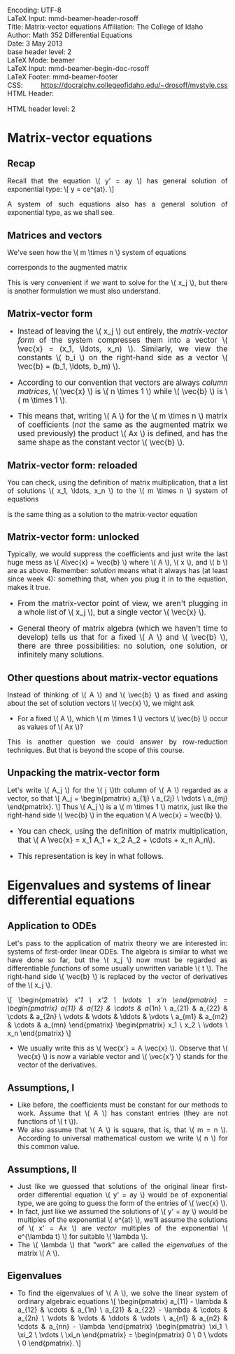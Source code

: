Encoding:           UTF-8  
LaTeX Input:        mmd-beamer-header-rosoff  
Title:              Matrix-vector equations
Affiliation:        The College of Idaho  
Author:             Math 352 Differential Equations  
Date:               3 May 2013  
base header level:  2  
LaTeX Mode:         beamer  
LaTeX Input:        mmd-beamer-begin-doc-rosoff  
LaTeX Footer:       mmd-beamer-footer  
CSS:                https://docralphv.collegeofidaho.edu/~drosoff/mystyle.css
HTML Header:        <script type="text/javascript" src="https://docralphv.collegeofidaho.edu/mathjax/MathJax.js?config=TeX-AMS-MML_HTMLorMML"></script>
<style>p {text-align:justify;font-size:110%;}
li {text-align:justify;font-size:110%;}
</style>
HTML header level:  2  

<!-- \renewcommand{\vec}[1]{\mathbf{#1}} -->
# Matrix-vector equations

## Recap

Recall that the equation \\( y' = ay \\) has general solution of exponential type:
\\[
    y = ce^{at}.
\\]

A system of such equations also has a general solution of exponential type, as we shall see.

## Matrices and vectors

We've seen how the \\( m \times n \\) system of equations 
<!-- 
    \begin{align*}
    x_1 + 4x_2 + 6x_3 &= -3\\
    2x_1 - 2x_2 \phantom{+ 0x_3} &= 7 
    \end{align*}
-->
corresponds to the augmented matrix
<!--
\[
    A = \begin{pmatrix}
        1 & 4 & 6 & -3 \\
        2 & -2 & 0 & 7
    \end{pmatrix}.
\]
-->
This is very convenient if we want to solve for the \\( x_j \\), but there is another formulation we must also understand.

## Matrix-vector form

- Instead of leaving the \\( x_j \\) out entirely, the *matrix-vector form* of the system compresses them into a vector \\( \vec{x} = (x_1, \ldots, x_n) \\). Similarly, we view the constants \\( b_i \\) on the right-hand side as a vector \\( \vec{b} = (b_1, \ldots, b_m) \\). 

- According to our convention that vectors are always *column matrices*, \\( \vec{x} \\) is \\( n \times 1 \\) while \\( \vec{b} \\) is \\( m \times 1 \\).

- This means that, writing \\( A \\) for the \\( m \times n \\) matrix of coefficients (*not* the same as the augmented matrix we used previously) the product \\( Ax \\) is defined, and has the same shape as the constant vector \\( \vec{b} \\).

## Matrix-vector form: reloaded

You can check, using the definition of matrix multiplication, that a list of solutions \\( x_1, \ldots, x_n \\) to the \\( m \times n \\) system of equations
<!--
    \[
    \begin{pmatrix}
        a_{11} & a_{12} & \cdots & a_{1n} & b_1 \\
        a_{21} & a_{22} & \cdots & a_{2n} & b_2 \\
        \vdots & \vdots & \ddots & \vdots & \vdots \\
        a_{m1} & a_{m2} & \cdots & a_{mn} & b_m 
    \end{pmatrix}
    \]
-->
is the same thing as a solution to the matrix-vector equation
<!--
    \[
    \begin{pmatrix}
        a_{11} & a_{12} & \cdots & a_{1n} \\
        a_{21} & a_{22} & \cdots & a_{2n} \\
        \vdots & \vdots & \ddots & \vdots \\
        a_{m1} & a_{m2} & \cdots & a_{mn} 
    \end{pmatrix}
    \begin{pmatrix}
        x_1 \\ x_2 \\ \vdots \\ x_n
    \end{pmatrix} = \begin{pmatrix}
        b_1 \\ b_2 \\ \vdots \\ b_m
    \end{pmatrix}.
    \]
-->

## Matrix-vector form: unlocked

Typically, we would suppress the coefficients and just write the last huge mess as \\( A\vec{x} = \vec{b} \\) where \\( A \\), \\( x \\), and \\( b \\) are as above. Remember: *solution* means what it always has (at least since week 4): something that, when you plug it in to the equation, makes it true.

- From the matrix-vector point of view, we aren't plugging in a whole list of \\( x_j \\), but a single vector \\( \vec{x} \\).

- General theory of matrix algebra (which we haven't time to develop) tells us that for a fixed \\( A \\) and \\( \vec{b} \\), there are three possibilities: no solution, one solution, or infinitely many solutions.

## Other questions about matrix-vector equations

Instead of thinking of \\( A \\) and \\( \vec{b} \\) as fixed and asking about the set of solution vectors \\( \vec{x} \\), we might ask

- For a fixed \\( A \\), which \\( m \times 1 \\) vectors \\( \vec{b} \\) occur as values of \\( Ax \\)?

This is another question we could answer by row-reduction techniques. But that is beyond the scope of this course.

## Unpacking the matrix-vector form

Let's write \\( A_j \\) for the \\( j \\)th column of \\( A \\) regarded as a vector, so that
\\[
    A_j = \begin{pmatrix} a_{1j} \\ a_{2j} \\ \vdots \\ a_{mj} \end{pmatrix}.
\\]
Thus \\( A_j \\) is a \\( m \times 1 \\) matrix, just like the right-hand side \\( \vec{b} \\) in the equation \\( A \vec{x} = \vec{b} \\).

- You can check, using the definition of matrix multiplication, that
\\( A \vec{x} = x_1 A_1 + x_2 A_2 + \cdots + x_n A_n\\).

- This representation is key in what follows.

# Eigenvalues and systems of linear differential equations

## Application to ODEs

Let's pass to the application of matrix theory we are interested in: systems of first-order linear ODEs. The algebra is similar to what we have done so far, but the \\( x_j \\) now must be regarded as differentiable *functions* of some usually unwritten variable \\( t \\). The right-hand side \\( \vec{b} \\) is replaced by the vector of derivatives of the \\( x_j \\).

\\[
    \begin{pmatrix}
        x'_1 \\ x'_2 \\ \vdots \\ x'_n
    \end{pmatrix} = \begin{pmatrix}
        a_{11} & a_{12} & \cdots & a_{1n} \\
        a_{21} & a_{22} & \cdots & a_{2n} \\
        \vdots & \vdots & \ddots & \vdots \\
        a_{m1} & a_{m2} & \cdots & a_{mn} 
    \end{pmatrix}
    \begin{pmatrix}
        x_1 \\ x_2 \\ \vdots \\ x_n
    \end{pmatrix}
\\]

- We usually write this as \\( \vec{x'} = A \vec{x} \\). Observe that \\( \vec{x} \\) is now a variable vector and \\( \vec{x'} \\) stands for the vector of the derivatives.

## Assumptions, I

- Like before, the coefficients must be constant for our methods to work. Assume that \\( A \\) has constant entries (they are not functions of \\( t \\)).
- We also assume that \\( A \\) is square, that is, that \\( m = n \\). According to universal mathematical custom we write \\( n \\) for this common value.

## Assumptions, II

- Just like we guessed that solutions of the original linear first-order differential equation \\( y' = ay \\) would be of exponential type, we are going to guess the form of the entries of \\( \vec{x} \\).
- In fact, just like we assumed the solutions of \\( y' = ay \\) would be multiples of the exponential \\( e^{at} \\), we'll assume the solutions of \\( x' = Ax \\) are *vector* multiples of the exponential \\( e^{\lambda t} \\) for suitable \\( \lambda \\).
- The \\( \lambda \\) that "work" are called the *eigenvalues* of the matrix \\( A \\).

## Eigenvalues

- To find the eigenvalues of \\( A \\), we solve the linear system of ordinary algebraic equations
\\[
    \begin{pmatrix}
        a_{11} - \lambda & a_{12} & \cdots & a_{1n} \\
        a_{21} & a_{22} - \lambda & \cdots & a_{2n} \\
        \vdots & \vdots & \ddots & \vdots \\
        a_{n1} & a_{n2} & \cdots & a_{nn} - \lambda
    \end{pmatrix} \begin{pmatrix}
        \xi_1 \\ \xi_2 \\ \vdots \\ \xi_n
    \end{pmatrix} = \begin{pmatrix}
        0 \\ 0 \\ \vdots \\ 0
    \end{pmatrix}.
\\]